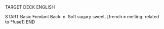 TARGET DECK
ENGLISH

START
Basic
Fondant
Back: n. Soft sugary sweet. [french = melting: related to *fuse1]
END
